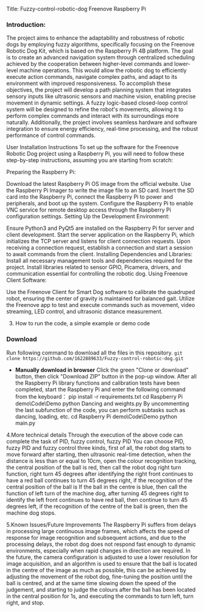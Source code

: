 Title: Fuzzy-control-robotic-dog
Freenove Raspberry Pi 

### Introduction:
The project aims to enhance the adaptability and robustness of robotic dogs by employing fuzzy algorithms, specifically focusing on the Freenove Robotic Dog Kit, which is based on the Raspberry Pi 4B platform. The goal is to create an advanced navigation system through centralized scheduling achieved by the cooperation between higher-level commands and lower-level machine operations. This would allow the robotic dog to efficiently execute action commands, navigate complex paths, and adapt to its environment with improved responsiveness.
To accomplish these objectives, the project will develop a path planning system that integrates sensory inputs like ultrasonic sensors and machine vision, enabling precise movement in dynamic settings. A fuzzy logic-based closed-loop control system will be designed to refine the robot's movements, allowing it to perform complex commands and interact with its surroundings more naturally. Additionally, the project involves seamless hardware and software integration to ensure energy efficiency, real-time processing, and the robust performance of control commands.

User Installation Instructions
To set up the software for the Freenove Robotic Dog project using a Raspberry Pi, you will need to follow these step-by-step instructions, assuming you are starting from scratch:

Preparing the Raspberry Pi:

Download the latest Raspberry Pi OS image from the official website.
Use the Raspberry Pi Imager to write the image file to an SD card.
Insert the SD card into the Raspberry Pi, connect the Raspberry Pi to power and peripherals, and boot up the system.
Configure the Raspberry Pi to enable VNC service for remote desktop access through the Raspberry Pi configuration settings.
Setting Up the Development Environment:

Ensure Python3 and PyQt5 are installed on the Raspberry Pi for server and client development.
Start the server application on the Raspberry Pi, which initializes the TCP server and listens for client connection requests.
Upon receiving a connection request, establish a connection and start a session to await commands from the client.
Installing Dependencies and Libraries:
Install all necessary management tools and dependencies required for the project.
Install libraries related to sensor GPIO, Picamera, drivers, and communication essential for controlling the robotic dog.
Using Freenove Client Software:

Use the Freenove Client for Smart Dog software to calibrate the quadruped robot, ensuring the center of gravity is maintained for balanced gait.
Utilize the Freenove app to test and execute commands such as movement, video streaming, LED control, and ultrasonic distance measurement.

3. How to run the code, a simple example or demo code
### Download
Run following command to download all the files in this repository.
`git clone https://github.com/1622889633/Fuzzy-control-robotic-dog.git`
* **Manually download in browser**
	Click the green "Clone or download" button, then click "Download ZIP" button in the pop-up window.
After all the Raspberry Pi library functions and calibration tests have been completed, start the Raspberry Pi and enter the following command from the keyboard：
pip install -r requirements.txt
cd Raspberry Pi demo\Code\Demo
python  Dancing and weights.py
By uncommenting the last subfunction of the code, you can perform subtasks such as dancing, loading, etc.
cd Raspberry Pi demo\Code\Demo
python  main.py

4.More technical details
Through the execution of the above code can complete the task of PID, fuzzy control, fuzzy PID
You can choose PID, fuzzy PID and fuzzy control three kinds, first of all, the robot dog starts to move forward after starting, then ultrasonic real-time detection, when the distance is less than or equal to 10cm, open the colour recognition tracking, the central position of the ball is red, then call the robot dog right turn function, right turn 45 degrees after identifying the right front continues to have a red ball continues to turn 45 degrees right, if the recognition of the central position of the ball is If the ball in the centre is blue, then call the function of left turn of the machine dog, after turning 45 degrees right to identify the left front continues to have red ball, then continue to turn 45 degrees left, if the recognition of the centre of the ball is green, then the machine dog stops.

5.Known Issues/Future Improvements
The Raspberry Pi suffers from delays in processing large continuous image frames, which affects the speed of response for image recognition and subsequent actions, and due to the processing delays, the robot dog does not respond fast enough to dynamic environments, especially when rapid changes in direction are required.
In the future, the camera configuration is adjusted to use a lower resolution for image acquisition, and an algorithm is used to ensure that the ball is located in the centre of the image as much as possible, this can be achieved by adjusting the movement of the robot dog, fine-tuning the position until the ball is centred, and at the same time slowing down the speed of the judgement, and starting to judge the colours after the ball has been located in the central position for 1s, and executing the commands to turn left, turn right, and stop.
